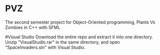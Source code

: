 # PVZ
The second semester project for Object-Oriented programming, Plants Vs Zombies in C++ with SFML

#Visual Studio
Download the entire repo and extract it into one directory. Unzip "VisualStudio.rar" in the same directory, and open "SpaceInvaders.sln" with Visual Studio.
